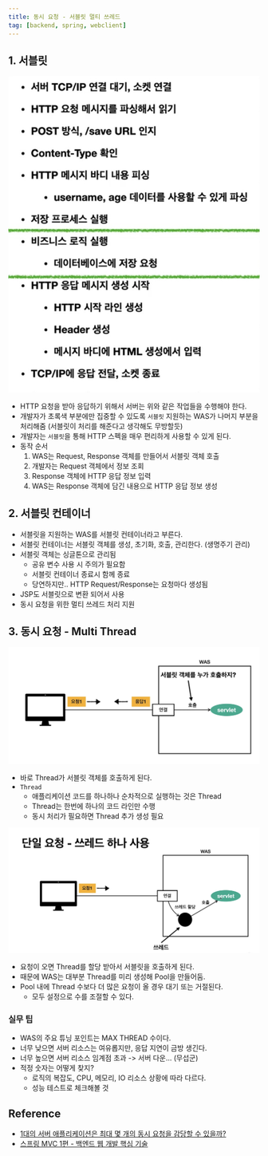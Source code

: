 ```yaml
---
title: 동시 요청 - 서블릿 멀티 쓰레드
tag: [backend, spring, webclient]
---
```

## 1. 서블릿
![server_task.jpg](img/server_task.jpg)
- HTTP 요청을 받아 응답하기 위해서 서버는 위와 같은 작업들을 수행해야 한다.
- 개발자가 초록색 부분에만 집중할 수 있도록 `서블릿` 지원하는 WAS가 나머지 부분을 처리해줌 (서블릿이 처리를 해준다고 생각해도 무방할듯)
- 개발자는 `서블릿`을 통해 HTTP 스펙을 매우 편리하게 사용할 수 있게 된다.
- 동작 순서
  1. WAS는 Request, Response 객체를 만들어서 서블릿 객체 호출
  2. 개발자는 Request 객체에서 정보 조회
  3. Response 객체에 HTTP 응답 정보 입력
  4. WAS는 Response 객체에 담긴 내용으로 HTTP 응답 정보 생성

## 2. 서블릿 컨테이너
- 서블릿을 지원하는 WAS를 서블릿 컨테이너라고 부른다.
- 서블릿 컨테이너는 서블릿 객체를 생성, 초기화, 호출, 관리한다. (생명주기 관리)
- 서블릿 객체는 싱글톤으로 관리됨
  - 공유 변수 사용 시 주의가 필요함
  - 서블릿 컨테이너 종료시 함께 종료
  - 당연하지만.. HTTP Request/Response는 요청마다 생성됨
- JSP도 서블릿으로 변환 되어서 사용
- 동시 요청을 위한 멀티 쓰레드 처리 지원

## 3. 동시 요청 - Multi Thread
![multi.jpg](img/multi.jpg)
- 바로 Thread가 서블릿 객체를 호출하게 된다.
- `Thread`
  - 애플리케이션 코드를 하나하나 순차적으로 실행하는 것은 Thread
  - Thread는 한번에 하나의 코드 라인만 수행
  - 동시 처리가 필요하면 Thread 추가 생성 필요

![multi_2.jpg](img%2Fmulti_2.jpg)
- 요청이 오면 Thread를 할당 받아서 서블릿을 호출하게 된다.
- 때문에 WAS는 대부분 Thread를 미리 생성해 Pool을 만들어둠.
- Pool 내에 Thread 수보다 더 많은 요청이 올 경우 대기 또는 거절된다.
  - 모두 설정으로 수를 조절할 수 있다.

### 실무 팁
- WAS의 주요 튜닝 포인트는 MAX THREAD 수이다.
- 너무 낮으면 서버 리소스는 여유롭지만, 응답 지연이 금방 생긴다.
- 너무 높으면 서버 리소스 임계점 초과 -> 서버 다운... (무섭군)
- 적정 숫자는 어떻게 찾지?
  - 로직의 복잡도, CPU, 메모리, IO 리소스 상황에 따라 다르다.
  - 성능 테스트로 체크해볼 것

## Reference
- [1대의 서버 애플리케이션은 최대 몇 개의 동시 요청을 감당할 수 있을까?](https://songkg7.github.io/posts/Spring-MVC-Traffic-Testing/)
- [스프링 MVC 1편 - 백엔드 웹 개발 핵심 기술](https://www.inflearn.com/course/%EC%8A%A4%ED%94%84%EB%A7%81-mvc-1/)